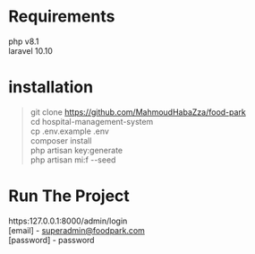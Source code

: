 # Requirements

php v8.1  
laravel 10.10  

# installation

> git clone https://github.com/MahmoudHabaZza/food-park  
> cd hospital-management-system  
> cp .env.example .env  
> composer install  
> php artisan key:generate  
> php artisan mi:f --seed  

# Run The Project

https:127.0.0.1:8000/admin/login  
[email] - superadmin@foodpark.com  
[password] - password   

